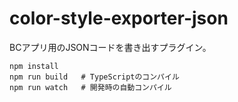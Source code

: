# color-style-exporter-json
BCアプリ用のJSONコードを書き出すプラグイン。

```
npm install
npm run build   # TypeScriptのコンパイル
npm run watch   # 開発時の自動コンパイル
```